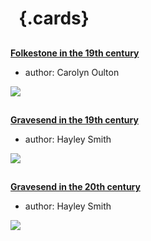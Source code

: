 <param ve-config 
       title="Places E-P"
       banner="/images/banners/19c.jpg"
       layout="index">

# &nbsp; {.cards}

##
**[Folkestone in the 19th century](/19c/19c-folkestone/)**

- author: Carolyn Oulton

![](https://iiif-presentation.juncture-digital.org/thumbnail?url=https://stor.artstor.org/stor/b6683cdb-1799-4a34-b5b4-bf77e9da197d)

##
**[Gravesend in the 19th century](/19c/19c-gravesend/)**

- author: Hayley Smith

![](https://iiif-presentation.juncture-digital.org/thumbnail?url=https://stor.artstor.org/stor/267a9b45-9c4f-4db0-843a-67931fc83467)

##
**[Gravesend in the 20th century](/placesep/gravesend-overview)**

- author: Hayley Smith

![](https://iiif-presentation.juncture-digital.org/thumbnail?url=https://upload.wikimedia.org/wikipedia/commons/1/19/Gravesend_%2834842865191%29.jpg)

